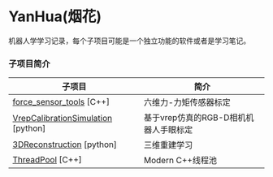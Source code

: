 # YanHua(烟花)
机器人学学习记录，每个子项目可能是一个独立功能的软件或者是学习笔记。
### 子项目简介
|  子项目   | 简介  |
|  ----  | ----  |
| [force_sensor_tools](./force_sensor_tools) [C++] | 六维力-力矩传感器标定 |
| [VrepCalibrationSimulation](./VrepCalibrationSimulation) [python] | 基于vrep仿真的RGB-D相机机器人手眼标定 |
| [3DReconstruction](./3DReconstruction) [python] | 三维重建学习 |
 [ThreadPool](./ThreadPool) [C++] | Modern C++线程池 |